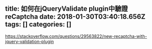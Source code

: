 title: 如何在jQueryValidate plugin中驗證reCaptcha
date: 2018-01-30T03:40:18.656Z
tags: []
categories: []
---
https://stackoverflow.com/questions/29563822/new-recaptcha-with-jquery-validation-plugin